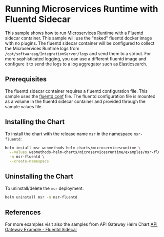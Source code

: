 # Running Microservices Runtime with Fluentd Sidecar

This sample shows how to run Microservices Runtime with a Fluentd sidecar container. This sample will use the "naked" fluentd docker image with no plugins. The fluentd sidecar container will be configured to collect the Microservices Runtime logs from ```/opt/softwareag/IntegrationServer/logs``` and send them to a stdout. For more sophisticated logging, you can use a different fluentd image and configure it to send the logs to a log aggregator such as Elasticsearch.

## Prerequisites

The fluentd sidecar container requires a fluentd configuration file. This sample uses the [fluentd.conf](fluentd.conf) file. The fluentd configuration file is mounted as a volume in the fluentd sidecar container and provided through the sample values file.

## Installing the Chart

To install the chart with the release name `msr` in the namespace `msr-fluentd`:

```bash
helm install msr webmethods-helm-charts/microservicesruntime \
  --values webmethods-helm-charts/microservicesruntime/examples/msr-fluentd-sidecar/values.yaml \
  -n msr-fluentd \
  --create-namespace
```

## Uninstalling the Chart

To uninstall/delete the `msr` deployment:

```bash
helm uninstall msr -n msr-fluentd
```
## References

For more examples visit also the samples from API Gateway Helm Chart [API Gateway Example - Fluentd Sidecar](../../../apigateway/examples/fluentd-sidecar/README.md)
